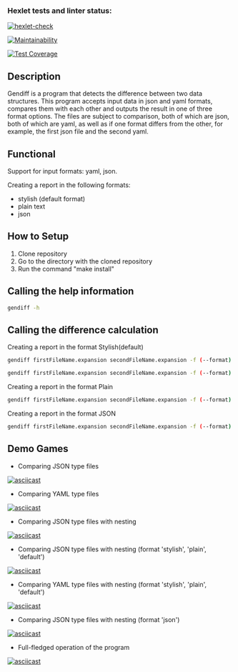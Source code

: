 ### Hexlet tests and linter status:

[![hexlet-check](https://github.com/DarkN3ro/frontend-project-46/actions/workflows/hexlet-check.yml/badge.svg)](https://github.com/DarkN3ro/frontend-project-46/actions/workflows/hexlet-check.yml)

[![Maintainability](https://api.codeclimate.com/v1/badges/14640bf0b4e3cf8362f0/maintainability)](https://codeclimate.com/github/DarkN3ro/frontend-project-46/maintainability)

[![Test Coverage](https://api.codeclimate.com/v1/badges/14640bf0b4e3cf8362f0/test_coverage)](https://codeclimate.com/github/DarkN3ro/frontend-project-46/test_coverage)

## Description

Gendiff is a program that detects the difference between two data structures. This program accepts input data in json and yaml formats, compares them with each other and outputs the result in one of three format options. The files are subject to comparison, both of which are json, both of which are yaml, as well as if one format differs from the other, for example, the first json file and the second yaml.

## Functional

Support for input formats: yaml, json.

Creating a report in the following formats:
- stylish (default format)
- plain text
- json

## How to Setup

1. Clone repository
2. Go to the directory with the cloned repository
3. Run the command "make install"

## Calling the help information 
```bash
gendiff -h
```
## Calling the difference calculation

Creating a report in the format Stylish(default)
```bash
gendiff firstFileName.expansion secondFileName.expansion -f (--format)
```
```bash
gendiff firstFileName.expansion secondFileName.expansion -f (--format) stylish
```
Creating a report in the format Plain
```bash
gendiff firstFileName.expansion secondFileName.expansion -f (--format) plain
```
Creating a report in the format JSON
```bash
gendiff firstFileName.expansion secondFileName.expansion -f (--format) json
```

## Demo Games

- Comparing JSON type files

[![asciicast](https://asciinema.org/a/679507.svg)](https://asciinema.org/a/679507)

- Comparing YAML  type files

[![asciicast](https://asciinema.org/a/680839.svg)](https://asciinema.org/a/680839)

- Comparing JSON type files with nesting

[![asciicast](https://asciinema.org/a/680841.svg)](https://asciinema.org/a/680841)

- Comparing JSON type files with nesting (format 'stylish', 'plain', 'default')

[![asciicast](https://asciinema.org/a/680858.svg)](https://asciinema.org/a/680858)

- Comparing YAML type files with nesting (format 'stylish', 'plain', 'default')

[![asciicast](https://asciinema.org/a/680861.svg)](https://asciinema.org/a/680861)

- Comparing JSON type files with nesting (format 'json')

[![asciicast](https://asciinema.org/a/680864.svg)](https://asciinema.org/a/680864)

- Full-fledged operation of the program

[![asciicast](https://asciinema.org/a/680889.svg)](https://asciinema.org/a/680889)